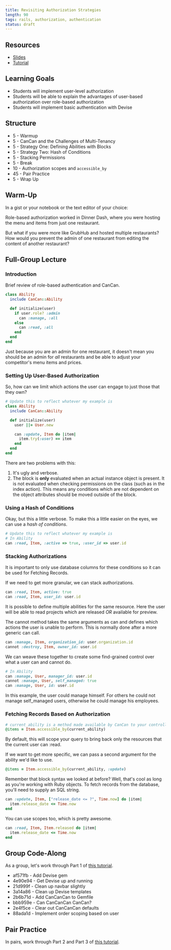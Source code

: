 ```yaml
---
title: Revisiting Authorization Strategies
length: 90
tags: rails, authorization, authentication
status: draft
---
```


## Resources

* [Slides](https://www.dropbox.com/sh/iwlgfajecdr3bt1/AAAgVD8WrTvcQMbuLBsNyuApa?dl=0)
* [Tutorial][tutorial]

[tutorial]: http://tutorials.jumpstartlab.com/academy/workshops/revisiting_authentication_and_authorization.html

## Learning Goals

* Students will implement user-level authorization
* Students will be able to explain the advantages of user-based authorization over role-based authorization
* Students will implement basic authentication with Devise

## Structure

* 5 - Warmup
* 5 - CanCan and the Challenges of Multi-Tenancy
* 5 - Strategy One: Defining Abilities with Blocks
* 5 - Strategy Two: Hash of Conditions
* 5 - Stacking Permissions
* 5 - Break
* 10 - Authorization scopes and `accessible_by`
* 45 - Pair Practice
* 5 - Wrap Up

## Warm-Up

In a gist or your notebook or the text editor of your choice:

Role-based authorization worked in Dinner Dash, where you were hosting the menu and items from just one restaurant.

But what if you were more like GrubHub and hosted multiple restaurants? How would you prevent the admin of one restaurant from editing the content of another restaurant?

## Full-Group Lecture

### Introduction

Brief review of role-based authentication and CanCan.

```rb
class Ability
  include CanCan::Ability

  def initialize(user)
    if user.role? :admin
      can :manage, :all
    else
      can :read, :all
    end
  end
end
```

Just because you are an admin for one restaurant, it doesn't mean you should be an admin for *all* restaurants and be able to adjust your competitor's menu items and prices.

### Setting Up User-Based Authorization

So, how can we limit which actions the user can engage to just those that they own?

```rb
# Update this to reflect whatever my example is
class Ability
  include CanCan::Ability

  def initialize(user)
    user ||= User.new

    can :update, Item do |item|
      item.try(:user) == item
    end
  end
end
```

There are two problems with this:

1. It's ugly and verbose.
2. The block is **only** evaluated when an actual instance object is present. It is not evaluated when checking permissions on the class (such as in the index action). This means any conditions which are not dependent on the object attributes should be moved outside of the block.

### Using a Hash of Conditions

Okay, but this a little verbose. To make this a little easier on the eyes, we can use a _hash of conditions_.

```rb
# Update this to reflect whatever my example is
# In Ability
can :read, Item, :active => true, :user_id => user.id
```

### Stacking Authorizations

It is important to only use database columns for these conditions so it can be used for Fetching Records.

If we need to get more granular, we can stack authorizations.

```rb
can :read, Item, active: true
can :read, Item, user_id: user.id
```

It is possible to define multiple abilities for the same resource. Here the user will be able to read projects which are released _OR_ available for preview.

The cannot method takes the same arguments as can and defines which actions the user is unable to perform. This is normally done after a more generic can call.

```rb
can :manage, Item, organization_id: user.organization.id
cannot :destroy, Item, owner_id: user.id
```

We can weave these together to create some find-grained control over what a user can and cannot do.

```rb
# In Ability
can :manage, User, manager_id: user.id
cannot :manage, User, self_managed: true
can :manage, User, id: user.id
```

In this example, the user could manage himself. For others he could not manage self_managed users, otherwise he could manage his employees.

### Fetching Records Based on Authorization

```rb
# current_ability is a method made available by CanCan to your controllers extending ActionController::Base
@items = Item.accessible_by(current_ability)
```

By default, this will scope your query to bring back only the resources that the current user can :read.

If we want to get more specific, we can pass a second argument for the ability we'd like to use.

```rb
@items = Item.accessible_by(current_ability, :update)
```

Remember that block syntax we looked at before? Well, that's cool as long as you're working with Ruby objects. To fetch records from the database, you'll need to supply an SQL string.

```rb
can :update, Item, ["release_date <= ?", Time.now] do |item|
  item.release_date <= Time.now
end
```

You can use scopes too, which is pretty awesome.

```rb
can :read, Item, Item.released do |item|
  item.release_date <= Time.now
end
```

## Group Code-Along

As a group, let's work through Part 1 of [this tutorial][tutorial].

* af571fb - Add Devise gem
* 4e90e94 - Get Devise up and running
* 21d999f - Clean up navbar slightly
* 3a14a86 - Clean up Devise templates
* 2b6b71d - Add CanCanCan to Gemfile
* bbb959e - Can CanCanCan CanCan?
* 2e4f5ce - Clear out CanCanCan defaults
* 88ada1d - Implement order scoping based on user

## Pair Practice

In pairs, work through Part 2 and Part 3 of [this tutorial][tutorial].

